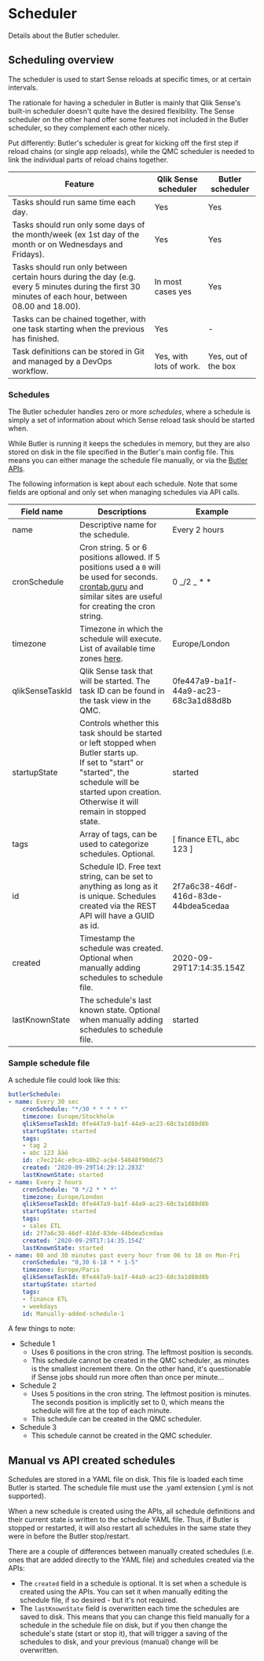 # Scheduler

Details about the Butler scheduler.

## Scheduling overview

The scheduler is used to start Sense reloads at specific times, or at certain intervals.

The rationale for having a scheduler in Butler is mainly that Qlik Sense's built-in scheduler doesn't quite have the desired flexibility. The Sense scheduler on the other hand offer some features not included in the Butler scheduler, so they complement each other nicely.

Put differently: Butler's scheduler is great for kicking off the first step if reload chains (or single app reloads), while the QMC scheduler is needed to link the individual parts of reload chains together.

| Feature                                                                                                                                              | Qlik Sense scheduler    | Butler scheduler    |
| ---------------------------------------------------------------------------------------------------------------------------------------------------- | ----------------------- | ------------------- |
| Tasks should run same time each day.                                                                                                                 | Yes                     | Yes                 |
| Tasks should run only some days of the month/week (ex 1st day of the month or on Wednesdays and Fridays).                                            | Yes                     | Yes                 |
| Tasks should run only between certain hours during the day (e.g. every 5 minutes during the first 30 minutes of each hour, between 08.00 and 18.00). | In most cases yes       | Yes                 |
| Tasks can be chained together, with one task starting when the previous has finished.                                                                | Yes                     | -                   |
| Task definitions can be stored in Git and managed by a DevOps workflow.                                                                              | Yes, with lots of work. | Yes, out of the box |

### Schedules

The Butler scheduler handles zero or more _schedules_, where a schedule is simply a set of information about which Sense reload task should be started when.

While Butler is running it keeps the schedules in memory, but they are also stored on disk in the file specified in the Butler's main config file. This means you can either manage the schedule file manually, or via the [Butler APIs](/docs/reference/rest-api).

The following information is kept about each schedule. Note that some fields are optional and only set when managing schedules via API calls.

| Field name      | Descriptions                                                                                                                                                                                                    | Example                              |
| --------------- | --------------------------------------------------------------------------------------------------------------------------------------------------------------------------------------------------------------- | ------------------------------------ |
| name            | Descriptive name for the schedule.                                                                                                                                                                              | Every 2 hours                        |
| cronSchedule    | Cron string. 5 or 6 positions allowed. If 5 positions used a `0` will be used for seconds. [crontab.guru](https://crontab.guru/) and similar sites are useful for creating the cron string.                     | 0 _/2 _ \* \*                        |
| timezone        | Timezone in which the schedule will execute. List of available time zones [here](https://en.wikipedia.org/wiki/List_of_tz_database_time_zones).                                                                 | Europe/London                        |
| qlikSenseTaskId | Qlik Sense task that will be started. The task ID can be found in the task view in the QMC.                                                                                                                     | 0fe447a9-ba1f-44a9-ac23-68c3a1d88d8b |
| startupState    | Controls whether this task should be started or left stopped when Butler starts up. <br> If set to "start" or "started", the schedule will be started upon creation. Otherwise it will remain in stopped state. | started                              |
| tags            | Array of tags, can be used to categorize schedules. Optional.                                                                                                                                                   | [ finance ETL, abc 123 ]             |
| id              | Schedule ID. Free text string, can be set to anything as long as it is unique. Schedules created via the REST API will have a GUID as id.                                                                       | 2f7a6c38-46df-416d-83de-44bdea5cedaa |
| created         | Timestamp the schedule was created. Optional when manually adding schedules to schedule file.                                                                                                                   | 2020-09-29T17:14:35.154Z             |
| lastKnownState  | The schedule's last known state. Optional when manually adding schedules to schedule file.                                                                                                                      | started                              |

### Sample schedule file

A schedule file could look like this:

```yaml
butlerSchedule:
- name: Every 30 sec
    cronSchedule: "*/30 * * * * *"
    timezone: Europe/Stockholm
    qlikSenseTaskId: 0fe447a9-ba1f-44a9-ac23-68c3a1d88d8b
    startupState: started
    tags:
    - tag 2
    - abc 123 åäö
    id: c7ec214c-e9ca-40b2-acb4-54648f90dd73
    created: '2020-09-29T14:29:12.283Z'
    lastKnownState: started
- name: Every 2 hours
    cronSchedule: "0 */2 * * *"
    timezone: Europe/London
    qlikSenseTaskId: 0fe447a9-ba1f-44a9-ac23-68c3a1d88d8b
    startupState: started
    tags:
    - sales ETL
    id: 2f7a6c38-46df-416d-83de-44bdea5cedaa
    created: '2020-09-29T17:14:35.154Z'
    lastKnownState: started
- name: 00 and 30 minutes past every hour from 06 to 18 on Mon-Fri
    cronSchedule: "0,30 6-18 * * 1-5"
    timezone: Europe/Paris
    qlikSenseTaskId: 0fe447a9-ba1f-44a9-ac23-68c3a1d88d8b
    startupState: started
    tags:
    - finance ETL
    - weekdays
    id: Manually-added-schedule-1
```

A few things to note:

- Schedule 1
  - Uses 6 positions in the cron string. The leftmost position is seconds.
  - This schedule cannot be created in the QMC scheduler, as minutes is the smallest increment there.
    On the other hand, it's questionable if Sense jobs should run more often than once per minute...
- Schedule 2
  - Uses 5 positions in the cron string. The leftmost position is minutes. The seconds position is implicitly set to 0, which means the schedule will fire at the top of each minute.
  - This schedule can be created in the QMC scheduler.
- Schedule 3
  - This schedule cannot be created in the QMC scheduler.

## Manual vs API created schedules

Schedules are stored in a YAML file on disk. This file is loaded each time Butler is started. The schedule file must use the .yaml extension (.yml is not supported).

When a new schedule is created using the APIs, all schedule definitions and their current state is written to the schedule YAML file. Thus, if Butler is stopped or restarted, it will also restart all schedules in the same state they were in before the Butler stop/restart.

There are a couple of differences between manually created schedules (i.e. ones that are added directly to the YAML file) and schedules created via the APIs:

- The `created` field in a schedule is optional. It is set when a schedule is created using the APIs. You can set it when manually editing the schedule file, if so desired - but it's not required.
- The `lastKnownState` field is overwritten each time the schedules are saved to disk. This means that you can change this field manually for a schedule in the schedule file on disk, but if you then change the schedule's state (start or stop it), that will trigger a saving of the schedules to disk, and your previous (manual) change will be overwritten.
